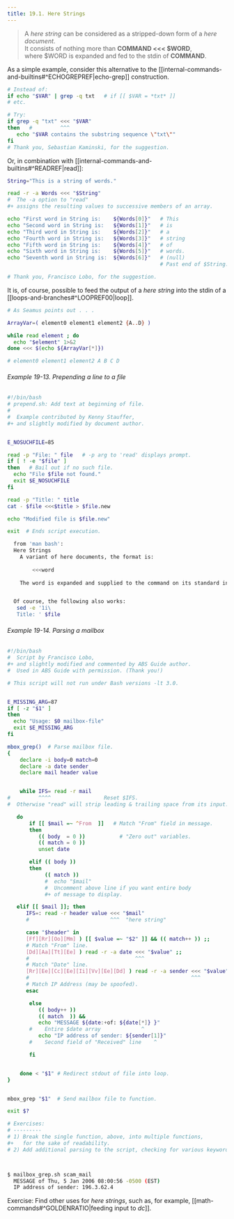 ```yaml
---
title: 19.1. Here Strings
---
```



> A _here string_ can be considered as a stripped-down form of a _here document_.  
> It consists of nothing more than **COMMAND <<< $WORD**,  
> where $WORD is expanded and fed to the stdin of **COMMAND**.

As a simple example, consider this alternative to the [[internal-commands-and-builtins#^ECHOGREPREF|echo-grep]] construction.

```bash
# Instead of:
if echo "$VAR" | grep -q txt   # if [[ $VAR = *txt* ]]
# etc.

# Try:
if grep -q "txt" <<< "$VAR"
then   #         ^^^
   echo "$VAR contains the substring sequence \"txt\""
fi
# Thank you, Sebastian Kaminski, for the suggestion.
```

Or, in combination with [[internal-commands-and-builtins#^READREF|read]]:

```bash
String="This is a string of words."

read -r -a Words <<< "$String"
#  The -a option to "read"
#+ assigns the resulting values to successive members of an array.

echo "First word in String is:    ${Words[0]}"   # This
echo "Second word in String is:   ${Words[1]}"   # is
echo "Third word in String is:    ${Words[2]}"   # a
echo "Fourth word in String is:   ${Words[3]}"   # string
echo "Fifth word in String is:    ${Words[4]}"   # of
echo "Sixth word in String is:    ${Words[5]}"   # words.
echo "Seventh word in String is:  ${Words[6]}"   # (null)
                                                 # Past end of $String.

# Thank you, Francisco Lobo, for the suggestion.
```

It is, of course, possible to feed the output of a _here string_ into the stdin of a [[loops-and-branches#^LOOPREF00|loop]].

```bash
# As Seamus points out . . .

ArrayVar=( element0 element1 element2 {A..D} )

while read element ; do
  echo "$element" 1>&2
done <<< $(echo ${ArrayVar[*]})

# element0 element1 element2 A B C D
```

###### Example 19-13. Prepending a line to a file

```bash
#!/bin/bash
# prepend.sh: Add text at beginning of file.
#
#  Example contributed by Kenny Stauffer,
#+ and slightly modified by document author.


E_NOSUCHFILE=85

read -p "File: " file   # -p arg to 'read' displays prompt.
if [ ! -e "$file" ]
then   # Bail out if no such file.
  echo "File $file not found."
  exit $E_NOSUCHFILE
fi

read -p "Title: " title
cat - $file <<<$title > $file.new

echo "Modified file is $file.new"

exit  # Ends script execution.

  from 'man bash':
  Here Strings
  	A variant of here documents, the format is:
  
  		<<<word
  
  	The word is expanded and supplied to the command on its standard input.


  Of course, the following also works:
   sed -e '1i\
   Title: ' $file
```

###### Example 19-14. Parsing a mailbox

```bash
#!/bin/bash
#  Script by Francisco Lobo,
#+ and slightly modified and commented by ABS Guide author.
#  Used in ABS Guide with permission. (Thank you!)

# This script will not run under Bash versions -lt 3.0.


E_MISSING_ARG=87
if [ -z "$1" ]
then
  echo "Usage: $0 mailbox-file"
  exit $E_MISSING_ARG
fi

mbox_grep()  # Parse mailbox file.
{
    declare -i body=0 match=0
    declare -a date sender
    declare mail header value


    while IFS= read -r mail
#         ^^^^                 Reset $IFS.
#  Otherwise "read" will strip leading & trailing space from its input.

   do
       if [[ $mail =~ ^From  ]]   # Match "From" field in message.
       then
          (( body  = 0 ))           # "Zero out" variables.
          (( match = 0 ))
          unset date

       elif (( body ))
       then
            (( match ))
            #  echo "$mail"
            #  Uncomment above line if you want entire body
            #+ of message to display.

   elif [[ $mail ]]; then
      IFS=: read -r header value <<< "$mail"
      #                          ^^^  "here string"

      case "$header" in
      [Ff][Rr][Oo][Mm] ) [[ $value =~ "$2" ]] && (( match++ )) ;;
      # Match "From" line.
      [Dd][Aa][Tt][Ee] ) read -r -a date <<< "$value" ;;
      #                                  ^^^
      # Match "Date" line.
      [Rr][Ee][Cc][Ee][Ii][Vv][Ee][Dd] ) read -r -a sender <<< "$value" ;;
      #                                                    ^^^
      # Match IP Address (may be spoofed).
      esac

       else
          (( body++ ))
          (( match  )) &&
          echo "MESSAGE ${date:+of: ${date[*]} }"
       #    Entire $date array             ^
          echo "IP address of sender: ${sender[1]}"
       #    Second field of "Received" line    ^

       fi


    done < "$1" # Redirect stdout of file into loop.
}


mbox_grep "$1"  # Send mailbox file to function.

exit $?

# Exercises:
# ---------
# 1) Break the single function, above, into multiple functions,
#+   for the sake of readability.
# 2) Add additional parsing to the script, checking for various keywords.



$ mailbox_grep.sh scam_mail
  MESSAGE of Thu, 5 Jan 2006 08:00:56 -0500 (EST) 
  IP address of sender: 196.3.62.4
```

Exercise: Find other uses for _here strings_, such as, for example, [[math-commands#^GOLDENRATIO|feeding input to _dc_]].
